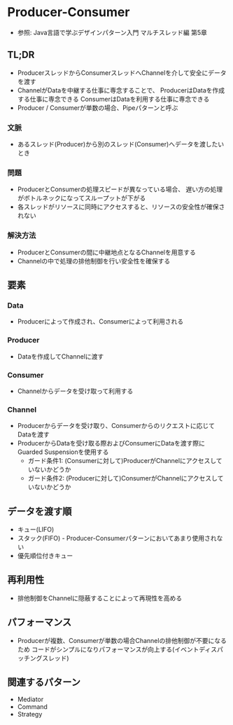 # Producer-Consumer
- 参照: Java言語で学ぶデザインパターン入門 マルチスレッド編 第5章

## TL;DR
- ProducerスレッドからConsumerスレッドへChannelを介して安全にデータを渡す
- ChannelがDataを中継する仕事に専念することで、
  ProducerはDataを作成する仕事に専念できる
  ConsumerはDataを利用する仕事に専念できる
- Producer / Consumerが単数の場合、Pipeパターンと呼ぶ

### 文脈
- あるスレッド(Producer)から別のスレッド(Consumer)へデータを渡したいとき

### 問題
- ProducerとConsumerの処理スピードが異なっている場合、
  遅い方の処理がボトルネックになってスループットが下がる
- 各スレッドがリソースに同時にアクセスすると、リソースの安全性が確保されない

### 解決方法
- ProducerとConsumerの間に中継地点となるChannelを用意する
- Channelの中で処理の排他制御を行い安全性を確保する

## 要素
### Data
- Producerによって作成され、Consumerによって利用される

### Producer
- Dataを作成してChannelに渡す

### Consumer
- Channelからデータを受け取って利用する

### Channel
- Producerからデータを受け取り、Consumerからのリクエストに応じてDataを渡す
- ProducerからDataを受け取る際およびConsumerにDataを渡す際に
  Guarded Suspensionを使用する
  - ガード条件1: (Consumerに対して)ProducerがChannelにアクセスしていないかどうか
  - ガード条件2: (Producerに対して)ConsumerがChannelにアクセスしていないかどうか

## データを渡す順
- キュー(LIFO)
- スタック(FIFO) - Producer-Consumerパターンにおいてあまり使用されない
- 優先順位付きキュー

## 再利用性
- 排他制御をChannelに隠蔽することによって再現性を高める

## パフォーマンス
- Producerが複数、Consumerが単数の場合Channelの排他制御が不要になるため
  コードがシンプルになりパフォーマンスが向上する(イベントディスパッチングスレッド)

## 関連するパターン
- Mediator
- Command
- Strategy
